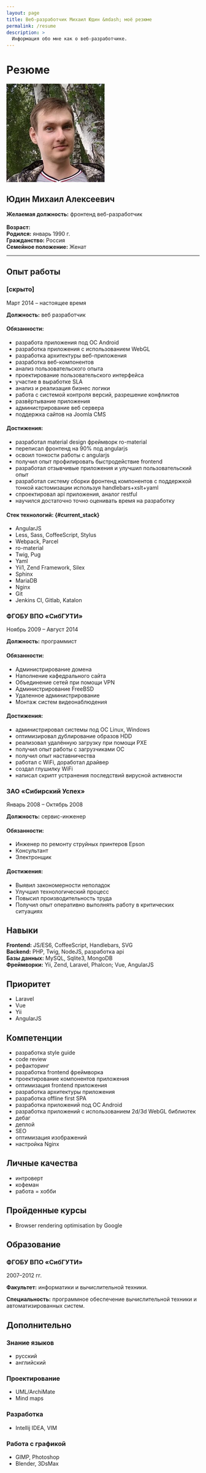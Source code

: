 ```yaml
---
layout: page
title: Веб-разработчик Михаил Юдин &mdash; моё резюме
permalink: /resume
description: >
  Информация обо мне как о веб-разработчике.
---
```


# Резюме

<section class="tile">
<aside class="tile__image">
<img src="/assets/img/ava_256.jpg" alt="Михаил Юдин аватар">
</aside>
<aside class="tile__text">
<h2>Юдин Михаил Алексеевич</h2>
<b>Желаемая должность:</b> фронтенд веб-разработчик<br><br>
<b>Возраст:</b> <script>
let yo = new Date().getFullYear() - 1990 - ((new Date() - new Date(new Date().getFullYear(), 0, 1, 0, 0, 0))/(1000*60*60*24)<28?1:0)
let yoL = yo%10
let yoText = yoL === 1?'год':(yoL > 1 && yoL < 5 ? 'года' : 'лет')
document.write(yo + ' ' +  yoText)</script><br> 
<b>Родился:</b> январь 1990 г.<br>
<b>Гражданство:</b> Россия<br>
<b>Семейное положение:</b> Женат<br>
</aside>
</section>

<hr>

## <i class="iconify" data-icon="mdi:briefcase-variant"></i> Опыт работы

### <i class="iconify" data-icon="mdi:office-building"></i> [скрыто]

Март 2014 &ndash; настоящее время

**Должность:** веб разработчик

#### Обязанности:

- разработа приложения под ОС Android
- разработка приложения с использованием WebGL
- разработка архитектуры веб-приложения
- разработка веб-компонентов
- анализ пользовательского опыта
- проектирование пользовательского интерфейса
- участие в выработке SLA
- анализ и реализация бизнес логики
- работа с системой контроля версий, разрешение конфликтов
- развёртывание приложения
- администрирование веб сервера
- поддержка сайтов на Joomla CMS

#### Достижения:

- разработал material design фреймворк ro-material
- переписал фронтенд на 90% под angularjs
- освоил тонкости работы с angularjs
- получил опыт профилировать быстродействие frontend
- разработал отзывчивые приложения и улучшил пользовательский опыт
- разработал систему сборки фронтенд компонентов с поддержкой тонкой кастомизации используя handlebars+xslt+yaml
- спроектировал api приложения, аналог restful
- научился достаточно точно оценивать время на разработку

#### Стек технологий: {#current_stack}

- AngularJS
- Less, Sass, CoffeeScript, Stylus
- Webpack, Parcel
- ro-material
- Twig, Pug
- Yaml
- Yii1, Zend Framework, Silex
- Sphinx
- MariaDB
- Nginx
- Git
- Jenkins CI, Gitlab, Katalon


### <i class="iconify" data-icon="mdi:office-building"></i> ФГОБУ ВПО &laquo;СибГУТИ&raquo;

Ноябрь 2009 &ndash; Август 2014

**Должность:** программист

#### Обязанности:

- Администрирование домена
- Наполнение кафедрального сайта
- Объединение сетей при помощи VPN
- Администрирование FreeBSD
- Удаленное администрирование
- Монтаж систем видеонаблюдения

#### Достижения:

- администрировал системы под ОС Linux, Windows
- оптимизировал дублирование образов HDD
- реализовал удалённую загрузку при помощи PXE
- получил опыт работы с загрузчиками ОС
- получил опыт наставничества
- работал с WiFi, доработал драйвер
- создал глушилку WiFi
- написал скрипт устранения последствий вирусной активности

### <i class="iconify" data-icon="mdi:office-building"></i> ЗАО &laquo;Сибирский Успех&raquo;

Январь 2008 &ndash; Октябрь 2008

**Должность:** сервис-инженер

#### Обязанности:

- Инженер по ремонту струйных принтеров Epson
- Консультант
- Электронщик

#### Достижения:

- Выявил закономерности неполадок
- Улучшил технологический процесс
- Повысил производительность труда
- Получил опыт оперативно выполнять работу в критических ситуациях

## Навыки

**Frontend:** JS/ES6, CoffeeScript, Handlebars, SVG  
**Backend:** PHP, Twig, NodeJS, разработка api  
**Базы данных:** MySQL, Sqlite3, MongoDB  
**Фреймворки:** Yii, Zend, Laravel, Phalcon; Vue, AngularJS

## Приоритет

- Laravel
- Vue
- Yii
- AngularJS

## Компетенции

- разработка style guide
- code review
- рефакторинг
- разработка frontend фреймворка
- проектирование компонентов приложения
- оптимизация frontend приложения
- разработка архитектуры приложения
- разработка offline first SPA
- разработка приложений под ОС Android
- разработка приложений с использованием 2d/3d WebGL библиотек
- дебаг
- деплой
- SEO
- оптимизация изображений
- настройка Nginx

## <i class="iconify" data-icon="mdi:human-handsup"></i> Личные качества

- интроверт
- кофеман
- работа = хобби

## <i class="iconify" data-icon="mdi:certificate"></i> Пройденные курсы

- Browser rendering optimisation by Google

## <i class="iconify" data-icon="mdi:school"></i> Образование

### ФГОБУ ВПО &laquo;СибГУТИ&raquo;

2007&ndash;2012 гг.

**Факультет:** информатики и вычислительной техники.

**Специальность:** программное обеспечение вычислительной техники и автоматизированных систем.

## <i class="iconify" data-icon="mdi:puzzle"></i> Дополнительно

### <i class="iconify" data-icon="mdi:translate"></i> Знание языков

- русский
- английский

### <i class="iconify" data-icon="mdi:toy-brick"></i> Проектирование

- UML/ArchiMate
- Mind maps

### <i class="iconify" data-icon="mdi:code-braces-box"></i> Разработка

- Intellij IDEA, VIM

### <i class="iconify" data-icon="mdi:drawing-box"></i> Работа с графикой

- GIMP, Photoshop
- Blender, 3DsMax
